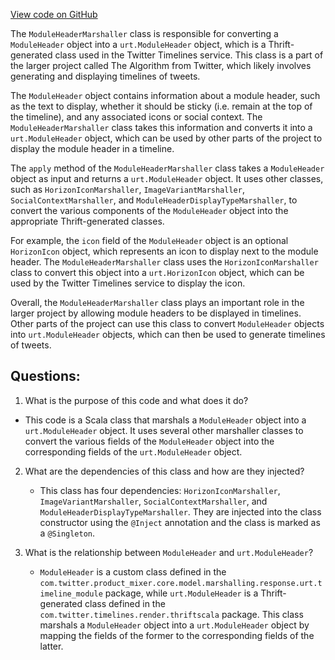 [View code on GitHub](https://github.com/misbahsy/the-algorithm/product-mixer/core/src/main/scala/com/twitter/product_mixer/core/functional_component/marshaller/response/urt/timeline_module/ModuleHeaderMarshaller.scala)

The `ModuleHeaderMarshaller` class is responsible for converting a `ModuleHeader` object into a `urt.ModuleHeader` object, which is a Thrift-generated class used in the Twitter Timelines service. This class is a part of the larger project called The Algorithm from Twitter, which likely involves generating and displaying timelines of tweets.

The `ModuleHeader` object contains information about a module header, such as the text to display, whether it should be sticky (i.e. remain at the top of the timeline), and any associated icons or social context. The `ModuleHeaderMarshaller` class takes this information and converts it into a `urt.ModuleHeader` object, which can be used by other parts of the project to display the module header in a timeline.

The `apply` method of the `ModuleHeaderMarshaller` class takes a `ModuleHeader` object as input and returns a `urt.ModuleHeader` object. It uses other classes, such as `HorizonIconMarshaller`, `ImageVariantMarshaller`, `SocialContextMarshaller`, and `ModuleHeaderDisplayTypeMarshaller`, to convert the various components of the `ModuleHeader` object into the appropriate Thrift-generated classes.

For example, the `icon` field of the `ModuleHeader` object is an optional `HorizonIcon` object, which represents an icon to display next to the module header. The `ModuleHeaderMarshaller` class uses the `HorizonIconMarshaller` class to convert this object into a `urt.HorizonIcon` object, which can be used by the Twitter Timelines service to display the icon.

Overall, the `ModuleHeaderMarshaller` class plays an important role in the larger project by allowing module headers to be displayed in timelines. Other parts of the project can use this class to convert `ModuleHeader` objects into `urt.ModuleHeader` objects, which can then be used to generate timelines of tweets.
## Questions: 
 1. What is the purpose of this code and what does it do?
   - This code is a Scala class that marshals a `ModuleHeader` object into a `urt.ModuleHeader` object. It uses several other marshaller classes to convert the various fields of the `ModuleHeader` object into the corresponding fields of the `urt.ModuleHeader` object.

2. What are the dependencies of this class and how are they injected?
   - This class has four dependencies: `HorizonIconMarshaller`, `ImageVariantMarshaller`, `SocialContextMarshaller`, and `ModuleHeaderDisplayTypeMarshaller`. They are injected into the class constructor using the `@Inject` annotation and the class is marked as a `@Singleton`.

3. What is the relationship between `ModuleHeader` and `urt.ModuleHeader`?
   - `ModuleHeader` is a custom class defined in the `com.twitter.product_mixer.core.model.marshalling.response.urt.timeline_module` package, while `urt.ModuleHeader` is a Thrift-generated class defined in the `com.twitter.timelines.render.thriftscala` package. This class marshals a `ModuleHeader` object into a `urt.ModuleHeader` object by mapping the fields of the former to the corresponding fields of the latter.